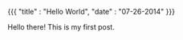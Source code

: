 {{{
    "title"    : "Hello World",
    "date"     : "07-26-2014"
}}}

Hello there! This is my first post.
